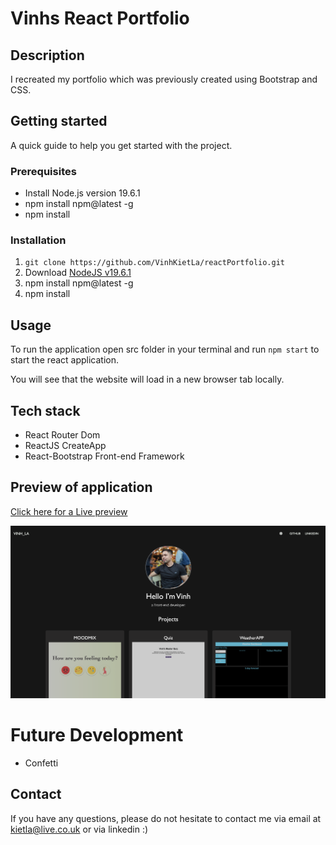 # Vinhs React Portfolio

## Description

I recreated my portfolio which was previously created using Bootstrap and CSS.

## Getting started

A quick guide to help you get started with the project.

### Prerequisites

- Install Node.js version 19.6.1
- npm install npm@latest -g
- npm install


### Installation
1. `git clone https://github.com/VinhKietLa/reactPortfolio.git`
2. Download [NodeJS v19.6.1](https://nodejs.org/en/download/releases/)
3. npm install npm@latest -g
4. npm install


## Usage

To run the application open src folder in your terminal and run `npm start` to start the react application. 

You will see that the website will load in a new browser tab locally.

## Tech stack

- React Router Dom
- ReactJS CreateApp
- React-Bootstrap Front-end Framework

## Preview of application
[Click here for a Live preview](https://www.vinhkietla.co.uk/)

![screenshot of application](./public/assets/reactsiteimg.png)

# Future Development

- Confetti

## Contact

If you have any questions, please do not hesitate to contact me via email at kietla@live.co.uk or via linkedin :)